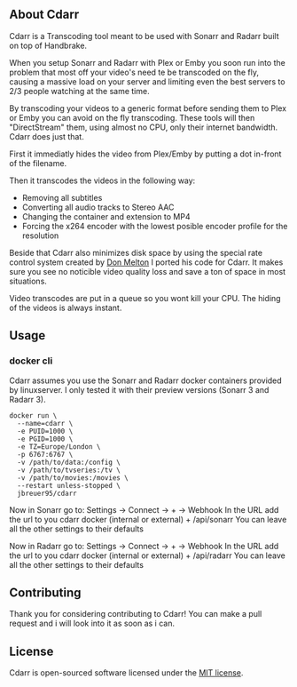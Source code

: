 ## About Cdarr

Cdarr is a Transcoding tool meant to be used with Sonarr and Radarr built on top of Handbrake.

When you setup Sonarr and Radarr with Plex or Emby you soon run into the problem that most off your video's need te be transcoded on the fly, causing a massive load on your server and limiting even the best servers to 2/3 people watching at the same time.

By transcoding your videos to a generic format before sending them to Plex or Emby you can avoid on the fly transcoding. These tools will then "DirectStream" them, using almost no CPU, only their internet bandwidth. Cdarr does just that. 

First it immediatly hides the video from Plex/Emby by putting a dot in-front of the filename.

Then it transcodes the videos in the following way:
* Removing all subtitles
* Converting all audio tracks to Stereo AAC
* Changing the container and extension to MP4
* Forcing the x264 encoder with the lowest posible encoder profile for the resolution

Beside that Cdarr also minimizes disk space by using the special rate control system created by [Don Melton](https://github.com/donmelton/video_transcoding#how-my-simple-and-special-ratecontrol-systems-work) I ported his code for Cdarr. It makes sure you see no noticible video quality loss and save a ton of space in most situations.

Video transcodes are put in a queue so you wont kill your CPU. The hiding of the videos is always instant. 

## Usage

### docker cli

Cdarr assumes you use the Sonarr and Radarr docker containers provided by linuxserver. I only tested it with their preview versions (Sonarr 3 and Radarr 3).
```
docker run \
  --name=cdarr \
  -e PUID=1000 \
  -e PGID=1000 \
  -e TZ=Europe/London \  
  -p 6767:6767 \
  -v /path/to/data:/config \
  -v /path/to/tvseries:/tv \
  -v /path/to/movies:/movies \  
  --restart unless-stopped \
  jbreuer95/cdarr
```

Now in Sonarr go to: Settings -> Connect -> + -> Webhook
In the URL add the url to you cdarr docker (internal or external) + /api/sonarr
You can leave all the other settings to their defaults

Now in Radarr go to: Settings -> Connect -> + -> Webhook
In the URL add the url to you cdarr docker (internal or external) + /api/radarr
You can leave all the other settings to their defaults

## Contributing

Thank you for considering contributing to Cdarr! You can make a pull request and i will look into it as soon as i can.

## License

Cdarr is open-sourced software licensed under the [MIT license](https://opensource.org/licenses/MIT).
